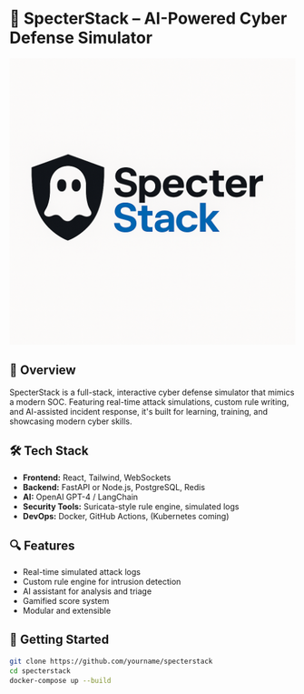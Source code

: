 # 🚀 SpecterStack – AI-Powered Cyber Defense Simulator

![Screenshot](./assets/demo.png)

## 👾 Overview
SpecterStack is a full-stack, interactive cyber defense simulator that mimics a modern SOC. Featuring real-time attack simulations, custom rule writing, and AI-assisted incident response, it's built for learning, training, and showcasing modern cyber skills.

## 🛠️ Tech Stack
- **Frontend:** React, Tailwind, WebSockets
- **Backend:** FastAPI or Node.js, PostgreSQL, Redis
- **AI:** OpenAI GPT-4 / LangChain
- **Security Tools:** Suricata-style rule engine, simulated logs
- **DevOps:** Docker, GitHub Actions, (Kubernetes coming)

## 🔍 Features
- Real-time simulated attack logs
- Custom rule engine for intrusion detection
- AI assistant for analysis and triage
- Gamified score system
- Modular and extensible

## 🚀 Getting Started
```bash
git clone https://github.com/yourname/specterstack
cd specterstack
docker-compose up --build

